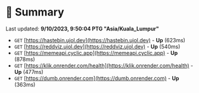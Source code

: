 # 📖 Summary
Last updated: **9/10/2023, 9:50:04 PTG "Asia/Kuala_Lumpur"**

- `GET` [https://hastebin.ujol.dev](https://hastebin.ujol.dev) - **Up** (623ms)
- `GET` [https://reddviz.ujol.dev](https://reddviz.ujol.dev) - **Up** (540ms)
- `GET` [https://memeapi.cyclic.app](https://memeapi.cyclic.app) - **Up** (878ms)
- `GET` [https://klik.onrender.com/health](https://klik.onrender.com/health) - **Up** (477ms)
- `GET` [https://dumb.onrender.com](https://dumb.onrender.com) - **Up** (363ms)
